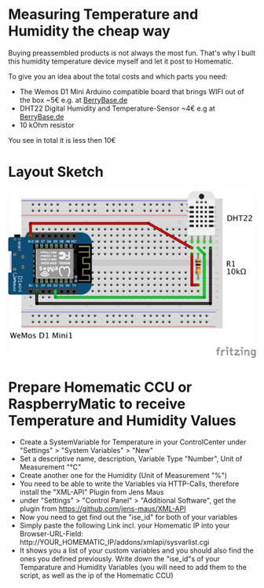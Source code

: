 # Measuring Temperature and Humidity the cheap way

Buying preassembled products is not always the most fun. That's why I built this humidity temperature device myself and let it post to Homematic.

To give you an idea about the total costs and which parts you need:

* The Wemos D1 Mini Arduino compatible board that brings WIFI out of the box    ~5€ e.g. at [BerryBase.de](https://www.berrybase.de/raspberry-pi-co/esp8266-esp32/d1-mini-esp8266-entwicklungsboard)
* DHT22 Digital Humidity and Temperature-Sensor                                 ~4€ e.g at [BerryBase.de](https://www.berrybase.de/raspberry-pi-co/raspberry-pi/bauelemente/dht22-digitaler-temperatur-und-luftfeuchtesensor)
* 10 kOhm resistor

You see in total it is less then 10€

# Layout Sketch

![Layout sketch](https://github.com/schaeferchristian/D1MiniHomematicTempHumiditySensor/raw/master/Sketch.png "Layout Sketch")

# Prepare Homematic CCU or RaspberryMatic to receive Temperature and Humidity Values

* Create a SystemVariable for Temperature in your ControlCenter under "Settings" > "System Variables" > "New"
 * Set a descriptive name, description, Variable Type "Number", Unit of Measurement "°C"
* Create another one for the Humidity (Unit of Measurement "%")
* You need to be able to write the Variables via HTTP-Calls, therefore install the "XML-API" Plugin from Jens Maus
 * under "Settings" > "Control Panel" > "Additional Software", get the plugin from https://github.com/jens-maus/XML-API
* Now you need to get find out the "ise_id" for both of your variables
 * Simply paste the following Link incl. your Homematic IP into your Browser-URL-Field: http://YOUR_HOMEMATIC_IP/addons/xmlapi/sysvarlist.cgi
 * It shows you a list of your custom variables and you should also find the ones you defined previously. Write down the "ise_id"s of your Temparature and Humidity Variables (you will need to add them to the script, as well as the ip of the Homematic CCU)
